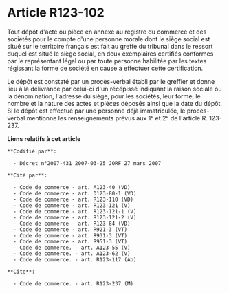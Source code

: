 # Article R123-102

Tout dépôt d'acte ou pièce en annexe au registre du commerce et des sociétés pour le compte d'une personne morale dont le
siège social est situé sur le territoire français est fait au greffe du tribunal dans le ressort duquel est situé le siège
social, en deux exemplaires certifiés conformes par le représentant légal ou par toute personne habilitée par les textes
régissant la forme de société en cause à effectuer cette certification.

Le dépôt est constaté par un procès-verbal établi par le greffier et donne lieu à la délivrance par celui-ci d'un récépissé
indiquant la raison sociale ou la dénomination, l'adresse du siège, pour les sociétés, leur forme, le nombre et la nature des
actes et pièces déposés ainsi que la date du dépôt. Si le dépôt est effectué par une personne déjà immatriculée, le procès-
verbal mentionne les renseignements prévus aux 1° et 2° de l'article R. 123-237.

**Liens relatifs à cet article**

	**Codifié par**:

	  - Décret n°2007-431 2007-03-25 JORF 27 mars 2007

	**Cité par**:

	  - Code de commerce - art. A123-40 (VD)
	  - Code de commerce - art. D123-80-1 (VD)
	  - Code de commerce - art. R123-110 (VD)
	  - Code de commerce - art. R123-121 (V)
	  - Code de commerce - art. R123-121-1 (V)
	  - Code de commerce - art. R123-121-2 (V)
	  - Code de commerce - art. R123-84 (VD)
	  - Code de commerce - art. R921-3 (VT)
	  - Code de commerce - art. R931-3 (VT)
	  - Code de commerce - art. R951-3 (VT)
	  - Code de commerce. - art. A123-55 (V)
	  - Code de commerce. - art. A123-62 (V)
	  - Code de commerce. - art. R123-117 (Ab)

	**Cite**:

	  - Code de commerce. - art. R123-237 (M)
